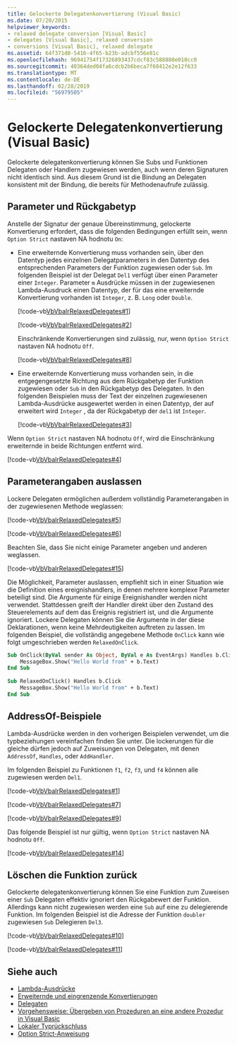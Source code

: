 ```yaml
---
title: Gelockerte Delegatenkonvertierung (Visual Basic)
ms.date: 07/20/2015
helpviewer_keywords:
- relaxed delegate conversion [Visual Basic]
- delegates [Visual Basic], relaxed conversion
- conversions [Visual Basic], relaxed delegate
ms.assetid: 64f371d0-5416-4f65-b23b-adcbf556e81c
ms.openlocfilehash: 96941754f17326893437cdcf83c588880e010cc0
ms.sourcegitcommit: 40364ded04fa6cdcb2b6beca7f68412e2e12f633
ms.translationtype: MT
ms.contentlocale: de-DE
ms.lasthandoff: 02/28/2019
ms.locfileid: "56979505"
---
```

# <a name="relaxed-delegate-conversion-visual-basic"></a>Gelockerte Delegatenkonvertierung (Visual Basic)
Gelockerte delegatenkonvertierung können Sie Subs und Funktionen Delegaten oder Handlern zugewiesen werden, auch wenn deren Signaturen nicht identisch sind. Aus diesem Grund ist die Bindung an Delegaten konsistent mit der Bindung, die bereits für Methodenaufrufe zulässig.  
  
## <a name="parameters-and-return-type"></a>Parameter und Rückgabetyp  
 Anstelle der Signatur der genaue Übereinstimmung, gelockerte Konvertierung erfordert, dass die folgenden Bedingungen erfüllt sein, wenn `Option Strict` nastaven NA hodnotu `On`:  
  
-   Eine erweiternde Konvertierung muss vorhanden sein, über den Datentyp jedes einzelnen Delegatparameters in den Datentyp des entsprechenden Parameters der Funktion zugewiesen oder `Sub`. Im folgenden Beispiel ist der Delegat `Del1` verfügt über einen Parameter einer `Integer`. Parameter `m` Ausdrücke müssen in der zugewiesenen Lambda-Ausdruck einen Datentyp, der für das eine erweiternde Konvertierung vorhanden ist `Integer`, z. B. `Long` oder `Double`.  
  
     [!code-vb[VbVbalrRelaxedDelegates#1](~/samples/snippets/visualbasic/VS_Snippets_VBCSharp/VbVbalrRelaxedDelegates/VB/Module1.vb#1)]  
  
     [!code-vb[VbVbalrRelaxedDelegates#2](~/samples/snippets/visualbasic/VS_Snippets_VBCSharp/VbVbalrRelaxedDelegates/VB/Module1.vb#2)]  
  
     Einschränkende Konvertierungen sind zulässig, nur, wenn `Option Strict` nastaven NA hodnotu `Off`.  
  
     [!code-vb[VbVbalrRelaxedDelegates#8](~/samples/snippets/visualbasic/VS_Snippets_VBCSharp/VbVbalrRelaxedDelegates/VB/Module2.vb#8)]  
  
-   Eine erweiternde Konvertierung muss vorhanden sein, in die entgegengesetzte Richtung aus dem Rückgabetyp der Funktion zugewiesen oder `Sub` in den Rückgabetyp des Delegaten. In den folgenden Beispielen muss der Text der einzelnen zugewiesenen Lambda-Ausdrücke ausgewertet werden in einen Datentyp, der auf erweitert wird `Integer` , da der Rückgabetyp der `del1` ist `Integer`.  
  
     [!code-vb[VbVbalrRelaxedDelegates#3](~/samples/snippets/visualbasic/VS_Snippets_VBCSharp/VbVbalrRelaxedDelegates/VB/Module1.vb#3)]  
  
 Wenn `Option Strict` nastaven NA hodnotu `Off`, wird die Einschränkung erweiternde in beide Richtungen entfernt wird.  
  
 [!code-vb[VbVbalrRelaxedDelegates#4](~/samples/snippets/visualbasic/VS_Snippets_VBCSharp/VbVbalrRelaxedDelegates/VB/Module2.vb#4)]  
  
## <a name="omitting-parameter-specifications"></a>Parameterangaben auslassen  
 Lockere Delegaten ermöglichen außerdem vollständig Parameterangaben in der zugewiesenen Methode weglassen:  
  
 [!code-vb[VbVbalrRelaxedDelegates#5](~/samples/snippets/visualbasic/VS_Snippets_VBCSharp/VbVbalrRelaxedDelegates/VB/Module1.vb#5)]  
  
 [!code-vb[VbVbalrRelaxedDelegates#6](~/samples/snippets/visualbasic/VS_Snippets_VBCSharp/VbVbalrRelaxedDelegates/VB/Module1.vb#6)]  
  
 Beachten Sie, dass Sie nicht einige Parameter angeben und anderen weglassen.  
  
 [!code-vb[VbVbalrRelaxedDelegates#15](~/samples/snippets/visualbasic/VS_Snippets_VBCSharp/VbVbalrRelaxedDelegates/VB/Module1.vb#15)]  
  
 Die Möglichkeit, Parameter auslassen, empfiehlt sich in einer Situation wie die Definition eines ereignishandlers, in denen mehrere komplexe Parameter beteiligt sind. Die Argumente für einige Ereignishandler werden nicht verwendet. Stattdessen greift der Handler direkt über den Zustand des Steuerelements auf dem das Ereignis registriert ist, und die Argumente ignoriert. Lockere Delegaten können Sie die Argumente in der diese Deklarationen, wenn keine Mehrdeutigkeiten auftreten zu lassen. Im folgenden Beispiel, die vollständig angegebene Methode `OnClick` kann wie folgt umgeschrieben werden `RelaxedOnClick`.  
  
```vb  
Sub OnClick(ByVal sender As Object, ByVal e As EventArgs) Handles b.Click  
    MessageBox.Show("Hello World from" + b.Text)  
End Sub  
  
Sub RelaxedOnClick() Handles b.Click  
    MessageBox.Show("Hello World from" + b.Text)  
End Sub  
```  
  
## <a name="addressof-examples"></a>AddressOf-Beispiele  
 Lambda-Ausdrücke werden in den vorherigen Beispielen verwendet, um die typbeziehungen vereinfachen finden Sie unter. Die lockerungen für die gleiche dürfen jedoch auf Zuweisungen von Delegaten, mit denen `AddressOf`, `Handles`, oder `AddHandler`.  
  
 Im folgenden Beispiel zu Funktionen `f1`, `f2`, `f3`, und `f4` können alle zugewiesen werden `Del1`.  
  
 [!code-vb[VbVbalrRelaxedDelegates#1](~/samples/snippets/visualbasic/VS_Snippets_VBCSharp/VbVbalrRelaxedDelegates/VB/Module1.vb#1)]  
  
 [!code-vb[VbVbalrRelaxedDelegates#7](~/samples/snippets/visualbasic/VS_Snippets_VBCSharp/VbVbalrRelaxedDelegates/VB/Module1.vb#7)]  
  
 [!code-vb[VbVbalrRelaxedDelegates#9](~/samples/snippets/visualbasic/VS_Snippets_VBCSharp/VbVbalrRelaxedDelegates/VB/Module1.vb#9)]  
  
 Das folgende Beispiel ist nur gültig, wenn `Option Strict` nastaven NA hodnotu `Off`.  
  
 [!code-vb[VbVbalrRelaxedDelegates#14](~/samples/snippets/visualbasic/VS_Snippets_VBCSharp/VbVbalrRelaxedDelegates/VB/Module2.vb#14)]  
  
## <a name="dropping-function-returns"></a>Löschen die Funktion zurück  
 Gelockerte delegatenkonvertierung können Sie eine Funktion zum Zuweisen einer `Sub` Delegaten effektiv ignoriert den Rückgabewert der Funktion. Allerdings kann nicht zugewiesen werden eine `Sub` auf eine zu delegierende Funktion. Im folgenden Beispiel ist die Adresse der Funktion `doubler` zugewiesen `Sub` Delegieren `Del3`.  
  
 [!code-vb[VbVbalrRelaxedDelegates#10](~/samples/snippets/visualbasic/VS_Snippets_VBCSharp/VbVbalrRelaxedDelegates/VB/Module1.vb#10)]  
  
 [!code-vb[VbVbalrRelaxedDelegates#11](~/samples/snippets/visualbasic/VS_Snippets_VBCSharp/VbVbalrRelaxedDelegates/VB/Module1.vb#11)]  
  
## <a name="see-also"></a>Siehe auch
- [Lambda-Ausdrücke](../../../../visual-basic/programming-guide/language-features/procedures/lambda-expressions.md)
- [Erweiternde und eingrenzende Konvertierungen](../../../../visual-basic/programming-guide/language-features/data-types/widening-and-narrowing-conversions.md)
- [Delegaten](../../../../visual-basic/programming-guide/language-features/delegates/index.md)
- [Vorgehensweise: Übergeben von Prozeduren an eine andere Prozedur in Visual Basic](../../../../visual-basic/programming-guide/language-features/delegates/how-to-pass-procedures-to-another-procedure.md)
- [Lokaler Typrückschluss](../../../../visual-basic/programming-guide/language-features/variables/local-type-inference.md)
- [Option Strict-Anweisung](../../../../visual-basic/language-reference/statements/option-strict-statement.md)
